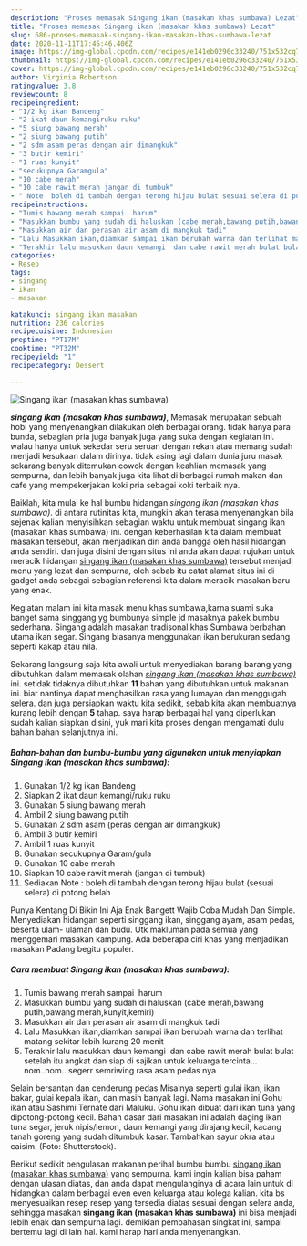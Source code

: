 ```yaml
---
description: "Proses memasak Singang ikan (masakan khas sumbawa) Lezat"
title: "Proses memasak Singang ikan (masakan khas sumbawa) Lezat"
slug: 686-proses-memasak-singang-ikan-masakan-khas-sumbawa-lezat
date: 2020-11-11T17:45:46.406Z
image: https://img-global.cpcdn.com/recipes/e141eb0296c33240/751x532cq70/singang-ikan-masakan-khas-sumbawa-foto-resep-utama.jpg
thumbnail: https://img-global.cpcdn.com/recipes/e141eb0296c33240/751x532cq70/singang-ikan-masakan-khas-sumbawa-foto-resep-utama.jpg
cover: https://img-global.cpcdn.com/recipes/e141eb0296c33240/751x532cq70/singang-ikan-masakan-khas-sumbawa-foto-resep-utama.jpg
author: Virginia Robertson
ratingvalue: 3.8
reviewcount: 8
recipeingredient:
- "1/2 kg ikan Bandeng"
- "2 ikat daun kemangiruku ruku"
- "5 siung bawang merah"
- "2 siung bawang putih"
- "2 sdm asam peras dengan air dimangkuk"
- "3 butir kemiri"
- "1 ruas kunyit"
- "secukupnya Garamgula"
- "10 cabe merah"
- "10 cabe rawit merah jangan di tumbuk"
- " Note  boleh di tambah dengan terong hijau bulat sesuai selera di potong belah"
recipeinstructions:
- "Tumis bawang merah sampai  harum"
- "Masukkan bumbu yang sudah di haluskan (cabe merah,bawang putih,bawang merah,kunyit,kemiri)"
- "Masukkan air dan perasan air asam di mangkuk tadi"
- "Lalu Masukkan ikan,diamkan sampai ikan berubah warna dan terlihat matang sekitar lebih kurang 20 menit"
- "Terakhir lalu masukkan daun kemangi  dan cabe rawit merah bulat bulat setelah itu angkat dan siap di sajikan untuk keluarga tercinta... nom..nom.. segerr semriwing rasa asam pedas nya"
categories:
- Resep
tags:
- singang
- ikan
- masakan

katakunci: singang ikan masakan 
nutrition: 236 calories
recipecuisine: Indonesian
preptime: "PT17M"
cooktime: "PT32M"
recipeyield: "1"
recipecategory: Dessert

---
```



![Singang ikan (masakan khas sumbawa)](https://img-global.cpcdn.com/recipes/e141eb0296c33240/751x532cq70/singang-ikan-masakan-khas-sumbawa-foto-resep-utama.jpg)

<b><i>singang ikan (masakan khas sumbawa)</i></b>, Memasak merupakan sebuah hobi yang menyenangkan dilakukan oleh berbagai orang. tidak hanya para bunda, sebagian pria juga banyak juga yang suka dengan kegiatan ini. walau hanya untuk sekedar seru seruan dengan rekan atau memang sudah menjadi kesukaan dalam dirinya. tidak asing lagi dalam dunia juru masak sekarang banyak ditemukan cowok dengan keahlian memasak yang sempurna, dan lebih banyak juga kita lihat di berbagai rumah makan dan cafe yang mempekerjakan koki pria sebagai koki terbaik nya.

Baiklah, kita mulai ke hal bumbu hidangan <i>singang ikan (masakan khas sumbawa)</i>. di antara rutinitas kita, mungkin akan terasa menyenangkan bila sejenak kalian menyisihkan sebagian waktu untuk membuat singang ikan (masakan khas sumbawa) ini. dengan keberhasilan kita dalam membuat masakan tersebut, akan menjadikan diri anda bangga oleh hasil hidangan anda sendiri. dan juga disini dengan situs ini anda akan dapat rujukan untuk meracik hidangan <u>singang ikan (masakan khas sumbawa)</u> tersebut menjadi menu yang lezat dan sempurna, oleh sebab itu catat alamat situs ini di gadget anda sebagai sebagian referensi kita dalam meracik masakan baru yang enak.

Kegiatan malam ini kita masak menu khas sumbawa,karna suami suka banget sama singgang yg bumbunya simple jd masaknya pakek bumbu sederhana. Singang adalah masakan tradisonal khas Sumbawa berbahan utama ikan segar. Singang biasanya menggunakan ikan berukuran sedang seperti kakap atau nila.


Sekarang langsung saja kita awali untuk menyediakan barang barang yang dibutuhkan dalam memasak olahan <u><i>singang ikan (masakan khas sumbawa)</i></u> ini. setidak tidaknya dibutuhkan <b>11</b> bahan yang dibutuhkan untuk makanan ini. biar nantinya dapat menghasilkan rasa yang lumayan dan menggugah selera. dan juga persiapkan waktu kita sedikit, sebab kita akan membuatnya kurang lebih dengan <b>5</b> tahap. saya harap berbagai hal yang diperlukan sudah kalian siapkan disini, yuk mari kita proses dengan mengamati dulu bahan bahan selanjutnya ini.

<!--inarticleads1-->

##### Bahan-bahan dan bumbu-bumbu yang digunakan untuk menyiapkan Singang ikan (masakan khas sumbawa):

1. Gunakan 1/2 kg ikan Bandeng
1. Siapkan 2 ikat daun kemangi/ruku ruku
1. Gunakan 5 siung bawang merah
1. Ambil 2 siung bawang putih
1. Gunakan 2 sdm asam (peras dengan air dimangkuk)
1. Ambil 3 butir kemiri
1. Ambil 1 ruas kunyit
1. Gunakan secukupnya Garam/gula
1. Gunakan 10 cabe merah
1. Siapkan 10 cabe rawit merah (jangan di tumbuk)
1. Sediakan  Note : boleh di tambah dengan terong hijau bulat (sesuai selera) di potong belah


Punya Kentang Di Bikin Ini Aja Enak Bangett Wajib Coba Mudah Dan Simple. Menyediakan hidangan seperti singgang ikan, singgang ayam, asam pedas, beserta ulam- ulaman dan budu. Utk makluman pada semua yang menggemari masakan kampung. Ada beberapa ciri khas yang menjadikan masakan Padang begitu populer. 

<!--inarticleads2-->

##### Cara membuat Singang ikan (masakan khas sumbawa):

1. Tumis bawang merah sampai  harum
1. Masukkan bumbu yang sudah di haluskan (cabe merah,bawang putih,bawang merah,kunyit,kemiri)
1. Masukkan air dan perasan air asam di mangkuk tadi
1. Lalu Masukkan ikan,diamkan sampai ikan berubah warna dan terlihat matang sekitar lebih kurang 20 menit
1. Terakhir lalu masukkan daun kemangi  dan cabe rawit merah bulat bulat setelah itu angkat dan siap di sajikan untuk keluarga tercinta... nom..nom.. segerr semriwing rasa asam pedas nya


Selain bersantan dan cenderung pedas Misalnya seperti gulai ikan, ikan bakar, gulai kepala ikan, dan masih banyak lagi. Nama masakan ini Gohu ikan atau Sashimi Ternate dari Maluku. Gohu ikan dibuat dari ikan tuna yang dipotong-potong kecil. Bahan dasar dari masakan ini adalah daging ikan tuna segar, jeruk nipis/lemon, daun kemangi yang dirajang kecil, kacang tanah goreng yang sudah ditumbuk kasar. Tambahkan sayur okra atau caisim. (Foto: Shutterstock). 

Berikut sedikit pengulasan makanan perihal bumbu bumbu <u>singang ikan (masakan khas sumbawa)</u> yang sempurna. kami ingin kalian bisa paham dengan ulasan diatas, dan anda dapat mengulanginya di acara lain untuk di hidangkan dalam berbagai even even keluarga atau kolega kalian. kita bs menyesuaikan resep resep yang tersedia diatas sesuai dengan selera anda, sehingga masakan <b>singang ikan (masakan khas sumbawa)</b> ini bisa menjadi lebih enak dan sempurna lagi. demikian pembahasan singkat ini, sampai bertemu lagi di lain hal. kami harap hari anda menyenangkan.
